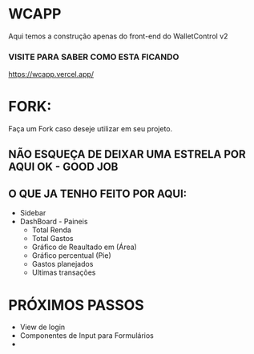 # WCAPP

Aqui temos a construção apenas do front-end do WalletControl v2

### VISITE PARA SABER COMO ESTA FICANDO

https://wcapp.vercel.app/

# FORK:

Faça um Fork caso deseje utilizar em seu projeto.

## NÃO ESQUEÇA DE DEIXAR UMA ESTRELA POR AQUI OK - GOOD JOB

## O QUE JA TENHO FEITO POR AQUI:

- Sidebar
- DashBoard - Paineis
  - Total Renda
  - Total Gastos
  - Gráfico de Reaultado em (Área)
  - Gráfico percentual (Pie)
  - Gastos planejados
  - Ultimas transações

# PRÓXIMOS PASSOS

- View de login
- Componentes de Input para Formulários
-
